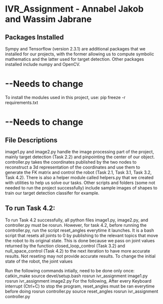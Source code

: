 # IVR_Assignment - Annabel Jakob and Wassim Jabrane

## Packages Installed 
Sympy and Tensorflow (version 2.3.1) are additional packages that we installed for our projects, with the former allowing us to compute symbolic mathematics and the latter used for target detection.
Other packages installed include numpy and OpenCV.

# --Needs to change
To install the modules used in this project, use: 
pip freeze -r requirements.txt
# --Needs to change

## File Descriptions
image1.py and image2.py handle the image processing part of the project, mainly target detection (Task 2.2) and pinpointing the center of our object.
controller.py takes the coordinates published by the two nodes to reconstruct a 3d representation of the coordinates and use them to generate the FK matrix and control the robot (Task 2.1, Task 3.1, Task 3.2, Task 4.2).
There is also a helper module called helpers.py that we created with utilities to help us solve our tasks.
Other scripts and folders (some not needed to run the project successfully) include sample images of shapes to train our target detection classifer for example.
## To run Task 4.2:
To run Task 4.2 successfully, all python files image1.py, image2.py, and controller.py must be rosrun. However, for task 4.2, before running the controller.py, run the script reset_angles everytime it launches. It is a bash script that resets all joints to 0 by publishing to the relevant topics that move the robot to its original state. This is done because we pass on joint values returned by the function closed_loop_control (Task 3.2) and null_space_control (Task 4.2) to the next iteration to have more accurate results. 
Not reseting may not provide accurate results. To change the initial state of the robot, the joint values 

Run the following commands intially, need to be done only once: 
catkin_make
source devel/setup.bash
rosrun ivr_assignment image1.py
rosrun ivr_assignment image2.py
For the following, After every Keyboard interrupt (Ctrl+C) to stop the program, reset_angles must be 
ran everytime before doing rosrun controller.py
source reset_angles
rosrun ivr_assignment controller.py


